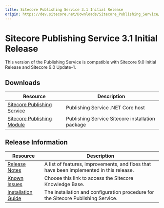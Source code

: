 ```yaml
---
title: Sitecore Publishing Service 3.1 Initial Release
origin: https://dev.sitecore.net/Downloads/Sitecore_Publishing_Service/31/Sitecore_Publishing_Service_31_Initial_Release.aspx
---
```


# Sitecore Publishing Service 3.1 Initial Release

This version of the Publishing Service is compatible with Sitecore 9.0 Initial Release and Sitecore 9.0 Update-1.

## Downloads

 | Resource | Description |
 | --- | --- |
 | [Sitecore Publishing Service](https://sitecoredev.azureedge.net/~/media/01C36B0C28A44B8C86490498F56187CB.ashx?date=20171222T121530) | Publishing Service .NET Core host |
 | [Sitecore Publishing Module](https://sitecoredev.azureedge.net/~/media/C75DC2F076144B0089EDD33D250073EA.ashx?date=20171222T121603) | Publishing Service Sitecore installation package |

## Release Information

 | Resource | Description |
 | --- | --- |
 | [Release Notes](https://dev.sitecore.net:443/downloads/Sitecore%20Publishing%20Service/31/Sitecore%20Publishing%20Service%2031%20Initial%20Release/Release%20Notes) | A list of features, improvements, and fixes that have been implemented in this release. |
 | [Known Issues](https://kb.sitecore.net/articles/431510) | Choose this link to access the Sitecore Knowledge Base. |
 | [Installation Guide](https://sitecoredev.azureedge.net/~/media/B54F1A3A1BAA4B0C8DF5B41C893670F2.ashx?date=20200204T082220) | The installation and configuration procedure for the Sitecore Publishing Service. |